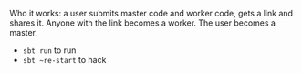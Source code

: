 Who it works: a user submits master code and worker code, gets a link and shares it.
Anyone with the link becomes a worker.
The user becomes a master.

- `sbt run` to run
- `sbt ~re-start` to hack
